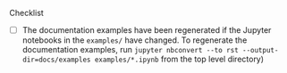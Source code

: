 <!--

Thank you for pull request.

Below are a few things we ask you kindly to self-check before getting a review. Remove checks that are not relevant.

-->


Checklist
* [ ] The documentation examples have been regenerated if the Jupyter notebooks in the `examples/` have changed. To regenerate the documentation examples, run `jupyter nbconvert --to rst --output-dir=docs/examples examples/*.ipynb` from the top level directory)

